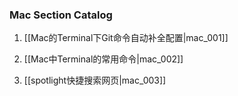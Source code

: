 ### Mac Section Catalog

1. [[Mac的Terminal下Git命令自动补全配置|mac_001]]

1. [[Mac中Terminal的常用命令|mac_002]]

1. [[spotlight快捷搜索网页|mac_003]]